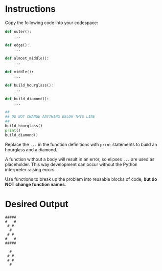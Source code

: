 # Instructions
Copy the following code into your codespace:
```python
def outer():
    ...

def edge():
    ...

def almost_middle():
    ...

def middle():
    ...

def build_hourglass():
    ...

def build_diamond():
    ...

##
## DO NOT CHANGE ANYTHING BELOW THIS LINE
##
build_hourglass()
print()
build_diamond()
```

Replace the `...` in the function definitions with `print` statements to build an hourglass and a diamond. 

A function without a body will result in an error, so elipses `...` are used as placeholder. This way development can occur without the Python interpreter raising errors. 

Use functions to break up the problem into reusable blocks of code, **but do NOT change function names**. 


# Desired Output
 
```
#####
#   #
 # # 
  #  
 # # 
#   #
#####

  #  
 # # 
 # # 
  #  
```
